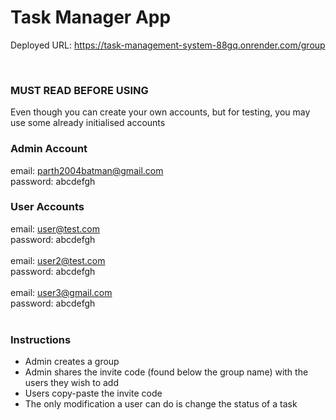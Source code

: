 # Task Manager App

Deployed URL: https://task-management-system-88gq.onrender.com/group

<br>
 
### MUST READ BEFORE USING
Even though you can create your own accounts, but for testing, you may use some already initialised accounts

### Admin Account
email: parth2004batman@gmail.com <br>
password: abcdefgh


### User Accounts
email: user@test.com <br>
password: abcdefgh <br> <br>
email: user2@test.com <br>
password: abcdefgh <br> <br>
email: user3@gmail.com <br>
password: abcdefgh <br> <br>

### Instructions

<ul>
  <li>Admin creates a group</li>
  <li>Admin shares the invite code (found below the group name) with the users they wish to add</li>
  <li>Users copy-paste the invite code</li>
  <li>The only modification a user can do is change the status of a task</li>
</ul>
